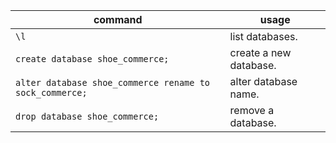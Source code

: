 | command | usage |
|---------|-------|
| `\l` | list databases. |
| `create database shoe_commerce;` | create a new database. |
| `alter database shoe_commerce rename to sock_commerce;` | alter database name. |
| `drop database shoe_commerce;` | remove a database. |
